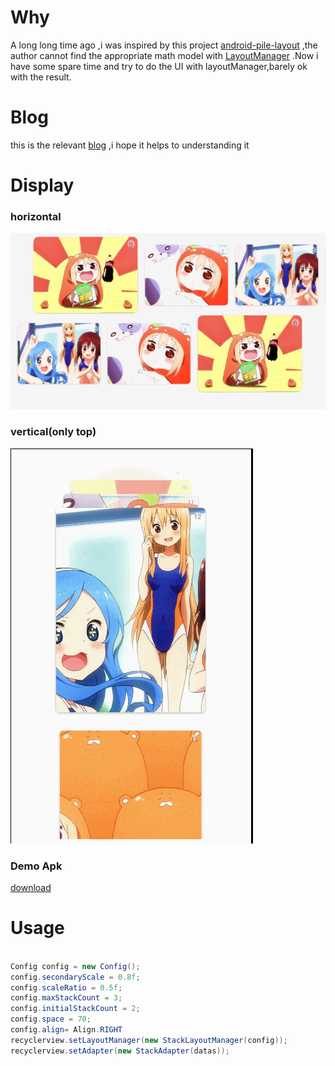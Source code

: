 # Why
A long long time ago ,i was inspired by this project [android-pile-layout](https://github.com/xmuSistone/android-pile-layout) ,the author cannot find the appropriate math model with [LayoutManager](https://github.com/HirayClay/StackLayoutManager/blob/orientation/app/src/main/java/com/hirayclay/StackLayoutManager.java) .Now i have some spare time and try to do the UI with layoutManager,barely ok with the result.</br>

# Blog
this is the relevant [blog](http://blog.csdn.net/u014296305/article/details/73496017) ,i hope it helps to understanding it</br>

# Display
### horizontal
<img src="static/hrreverse.gif" width="561px" height="282px"/>

### vertical(only top)
<img src="static/VerticallSLM.gif" width="388px" height="632px"/>

### Demo Apk
[download](static/app-vertical.apk)

# Usage
```java

Config config = new Config();
config.secondaryScale = 0.8f;
config.scaleRatio = 0.5f;
config.maxStackCount = 3;
config.initialStackCount = 2;
config.space = 70;
config.align= Align.RIGHT
recyclerview.setLayoutManager(new StackLayoutManager(config));
recyclerview.setAdapter(new StackAdapter(datas));

```

